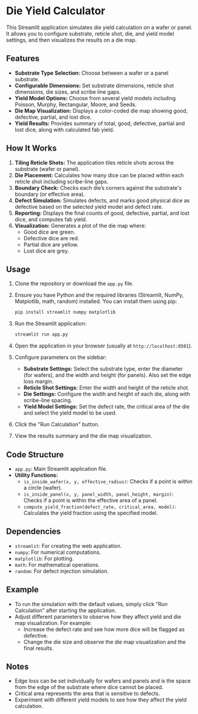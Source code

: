 # Die Yield Calculator

This Streamlit application simulates die yield calculation on a wafer or panel. It allows you to configure substrate, reticle shot, die, and yield model settings, and then visualizes the results on a die map.

## Features

-   **Substrate Type Selection:** Choose between a wafer or a panel substrate.
-   **Configurable Dimensions:** Set substrate dimensions, reticle shot dimensions, die sizes, and scribe line gaps.
-   **Yield Model Options:** Choose from several yield models including Poisson, Murphy, Rectangular, Moore, and Seeds.
-   **Die Map Visualization:** Displays a color-coded die map showing good, defective, partial, and lost dice.
-   **Yield Results:** Provides summary of total, good, defective, partial and lost dice, along with calculated fab yield.

## How It Works

1.  **Tiling Reticle Shots:** The application tiles reticle shots across the substrate (wafer or panel).
2.  **Die Placement:** Calculates how many dice can be placed within each reticle shot including scribe-line gaps.
3.  **Boundary Check:** Checks each die’s corners against the substrate's boundary (or effective area).
4.  **Defect Simulation:** Simulates defects, and marks good physical dice as defective based on the selected yield model and defect rate.
5.  **Reporting:** Displays the final counts of good, defective, partial, and lost dice, and computes fab yield.
6.  **Visualization:** Generates a plot of the die map where:
    -   Good dice are green.
    -   Defective dice are red.
    -   Partial dice are yellow.
    -   Lost dice are grey.

## Usage

1.  Clone the repository or download the `app.py` file.
2.  Ensure you have Python and the required libraries (Streamlit, NumPy, Matplotlib, math, random) installed. You can install them using pip:

    ```bash
    pip install streamlit numpy matplotlib
    ```
3.  Run the Streamlit application:

    ```bash
    streamlit run app.py
    ```
4.  Open the application in your browser (usually at `http://localhost:8501`).
5.  Configure parameters on the sidebar:
    -   **Substrate Settings:** Select the substrate type, enter the diameter (for wafers), and the width and height (for panels). Also set the edge loss margin.
    -   **Reticle Shot Settings:** Enter the width and height of the reticle shot.
    -   **Die Settings:** Configure the width and height of each die, along with scribe-line spacing.
    -   **Yield Model Settings:** Set the defect rate, the critical area of the die and select the yield model to be used.
6.  Click the "Run Calculation" button.
7.  View the results summary and the die map visualization.

## Code Structure

-   `app.py`: Main Streamlit application file.
-   **Utility Functions:**
    -   `is_inside_wafer(x, y, effective_radius)`: Checks if a point is within a circle (wafer).
    -   `is_inside_panel(x, y, panel_width, panel_height, margin)`: Checks if a point is within the effective area of a panel.
    -   `compute_yield_fraction(defect_rate, critical_area, model)`: Calculates the yield fraction using the specified model.

## Dependencies

-   `streamlit`: For creating the web application.
-   `numpy`: For numerical computations.
-   `matplotlib`: For plotting.
-   `math`: For mathematical operations.
-   `random`: For defect injection simulation.

## Example

-   To run the simulation with the default values, simply click "Run Calculation" after starting the application.
-   Adjust different parameters to observe how they affect yield and die map visualization. For example:
    -   Increase the defect rate and see how more dice will be flagged as defective.
    -   Change the die size and observe the die map visualization and the final results.

## Notes

-   Edge loss can be set individually for wafers and panels and is the space from the edge of the substrate where dice cannot be placed.
-   Critical area represents the area that is sensitive to defects.
-   Experiment with different yield models to see how they affect the yield calculation.



